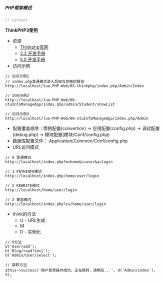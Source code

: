 ##### PHP框架概述

```php
// Laravel
```

**ThinkPHP3使用**

* 资源
  * [Thinkphp官网](http://www.thinkphp.cn/)
  * [3.2 开发手册](http://document.thinkphp.cn/manual_3_2.html#preface)
  * [5.0 开发手册](http://www.kancloud.cn/manual/thinkphp5/118003)
* 访问示例

```
// 访问示例1
// index.php普通模式进入后缀与忽略的路径
http://localhost/luo-PHP-Web/05-thinkphp/index.php/Admin/Index

// 访问示例2
http://localhost/luo-PHP-Web/06-stuInfoManageApp/index.php/admin/Student/showList

// 访问示例3
http://localhost/luo-PHP-Web/06-stuInfoManageApp/index.php/Admin
```

* 配置覆盖顺序：惯例配置\(convertion\) → 应用配置\(config.php\) → 调试配置\(debug.php\) → 模块配置\(模块/Conf/config.php\)
* 数据库配置文件： Application/Common/Conf/config.php
* URL访问模式

```
// 0 普通模式 
http://localhost/index.php?m=home&c=user&a=login

// 1 PATHINFO模式 
http://localhost/index.php/home/user/login

// 2 REWRITE模式 
http://localhost/home/user/login

// 3 兼容模式 
http://localhost/index.php?s=/home/user/login
```

* think的方法
  * U  - URL生成
  * M
  * D  - 实例化

```
// U方法
U('User/add');
U('Blog/read?id=1');
U('Admin/User/select');

// 跳转方法
$this->success('用户登录操作成功，正在跳转，请稍后...', U('Admin/index'), 5);
```

##### 



